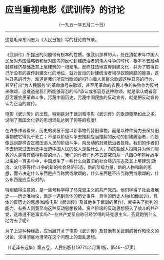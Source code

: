 # 应当重视电影《武训传》的讨论
<center class="auther">（一九五一年五月二十日）</center>&#13;


---

这是毛泽东同志为《人民日报》写的社论的节录。
---


《武训传》所提出的问题带有根本的性质。像武训那样的人，处在清朝末年中国人民反对外国侵略者和反对国内的反动封建统治者的伟大斗争的时代，根本不去触动封建经济基础及其上层建筑的一根毫毛，反而狂热地宣传封建文化，并为了取得自己所没有的宣传封建文化的地位，就对反动的封建统治者竭尽奴颜婢膝的能事，这种丑恶的行为，难道是我们所应当歌颂的吗?向着人民群众歌颂这种丑恶的行为，甚至打出“为人民服务”的革命旗号来歌颂，甚至用革命的农民斗争的失败作为反衬来歌颂，这难道是我们所能够容忍的吗?承认或者容忍这种歌颂，就是承认或者容忍污蔑农民革命斗争，污蔑中国历史，污蔑中国民族的反动宣传，就是把反动宣传认为正当的宣传。
 
电影《武训传》的出现，特别是对于武训和电影《武训传》的歌颂竟至如此之多，说明了我国文化界的思想混乱达到了何等的程度!
 
在许多作者看来，历史的发展不是以新事物代替旧事物，而是以种种努力去保持旧事物使它得免于死亡；不是以阶级斗争去推翻应当推翻的反动的封建统治者，而是像武训那样否定被压迫人民的阶级斗争，向反动的封建统治者投降。我们的作者们不去研究过去历史中压迫中国人民的敌人是些什么人，向这些敌人投降并为他们服务的人是否有值得称赞的地方。我们的作者们也不去研究自从一八四○年鸦片战争以来的一百多年中，中国发生了一些什么向着旧的社会经济形态及其上层建筑(政治、文化等等)作斗争的新的社会经济形态，新的阶级力量，新的人物和新的思想，而去决定什么东西是应当称赞或歌颂的，什么东西是不应当称赞或歌颂的，什么东西是应当反对的。
 
特别值得注意的，是一些号称学得了马克思主义的共产党员。他们学得了社会发展史——历史唯物论，但是一遇到具体的历史事件，具体的历史人物(如像武训)，具体的反历史的思想(如像电影《武训传》及其他关于武训的著作)，就丧失了批判的能力，有些人则竟至向这种反动思想投降。资产阶级的反动思想侵入了战斗的共产党，这难道不是事实吗?一些共产党员自称已经学得的马克思主义，究竟跑到什么地方去了呢?
 
为了上述种种缘故，应当展开关于电影《武训传》及其他有关武训的著作和论文的讨论，求得彻底地澄清在这个问题上的混乱思想。
 
<p class="comment">（《毛泽东选集》第五卷，人民出版社1977年4月第1版，第46--47页）
 

---


